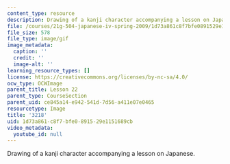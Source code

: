 ```yaml
---
content_type: resource
description: Drawing of a kanji character accompanying a lesson on Japanese.
file: /courses/21g-504-japanese-iv-spring-2009/1d73a861c8f7bfe0891529e1151689cb_3218.gif
file_size: 578
file_type: image/gif
image_metadata:
  caption: ''
  credit: ''
  image-alt: ''
learning_resource_types: []
license: https://creativecommons.org/licenses/by-nc-sa/4.0/
ocw_type: OCWImage
parent_title: Lesson 22
parent_type: CourseSection
parent_uid: ce845a14-e942-541d-7d56-a411e07e0465
resourcetype: Image
title: '3218'
uid: 1d73a861-c8f7-bfe0-8915-29e1151689cb
video_metadata:
  youtube_id: null
---
```

Drawing of a kanji character accompanying a lesson on Japanese.